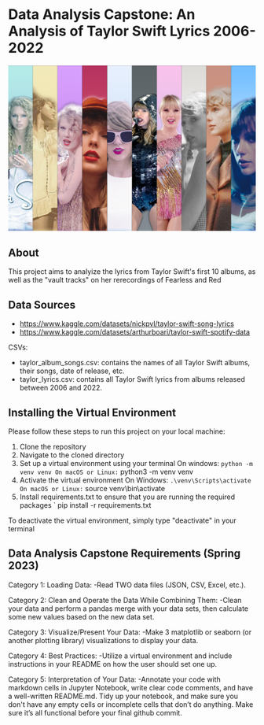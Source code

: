 # Data Analysis Capstone: An Analysis of Taylor Swift Lyrics 2006-2022

 ![Alt text](image.png)

## About
This project aims to analyize the lyrics from Taylor Swift's first 10 albums, as well as the "vault tracks" on her rerecordings of Fearless and Red

## Data Sources
- https://www.kaggle.com/datasets/nickpvl/taylor-swift-song-lyrics
- https://www.kaggle.com/datasets/arthurboari/taylor-swift-spotify-data

CSVs:
- taylor_album_songs.csv: contains the names of all Taylor Swift albums, their songs, date of release, etc.
- taylor_lyrics.csv: contains all Taylor Swift lyrics from albums released between 2006 and 2022.

## Installing the Virtual Environment
Please follow these steps to run this project on your local machine:
1. Clone the repository
1. Navigate to the cloned directory
1. Set up a virtual environment using your terminal
    On windows:
        ` python -m venv venv
    On macOS or Linux:
     ` python3 -m venv venv
1. Activate the virtual environment
    On Windows:
        ` .\venv\Scripts\activate
    On macOS or Linux:
        ` source venv\bin\activate
1. Install requirements.txt to ensure that you are running the required packages
    ` pip install -r requirements.txt

To deactivate the virtual environment, simply type "deactivate" in your terminal


## Data Analysis Capstone Requirements (Spring 2023)
Category 1: Loading Data:
    -Read TWO data files (JSON, CSV, Excel, etc.).

Category 2: Clean and Operate the Data While Combining Them:
    -Clean your data and perform a pandas merge with your data sets, then calculate some new values based on the new data set.

Category 3: Visualize/Present Your Data:
    -Make 3 matplotlib or seaborn (or another plotting library) visualizations to display your data.

Category 4: Best Practices:
    -Utilize a virtual environment and include instructions in your README on how the user should set one up.

Category 5: Interpretation of Your Data:
    -Annotate your code with markdown cells in Jupyter Notebook, write clear code comments, and have a well-written README.md. Tidy up your notebook, and make sure you don't have any empty cells or incomplete cells that don’t do anything. Make sure it’s all functional before your final github commit.